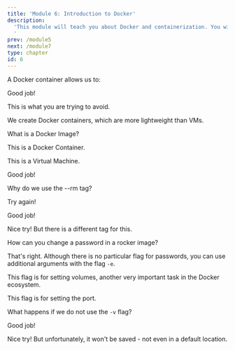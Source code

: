 ```yaml
---
title: 'Module 6: Introduction to Docker'
description:
  'This module will teach you about Docker and containerization. You will be able to launch third party containers and write your own Dockerfile.
  '
prev: /module5
next: /module7
type: chapter
id: 6
---
```


<exercise id="0" title="Learning Outcomes" type="slides">

<slides source="chapter6_00_learning_outcomes">
</slides>

</exercise>

<exercise id="1" title="Introduction to Docker" type="slides">

<slides source="chapter6_01_introduction_to_docker">
</slides>

</exercise>

<exercise id="2" title="Trivia Time!">

A Docker container allows us to:

<choice id="1">
<opt text="Run the exact same code and get the same results making our analysis reproducible."  correct="true">

Good job!

</opt>

<opt text="Run the exact same code and same data with the possibility of getting different results, which would allow us to catch bugs.">

This is what you are trying to avoid.

</opt>

<opt text="Ship a whole Virtual Machine">

We create Docker containers, which are more lightweight than VMs.

</opt>
</choice>

What is a Docker Image?

<choice id="2">
<opt text= "What we ultimately build: the application that is completely interactable by users and administrators." >
 
This is a Docker Container.

</opt>

<opt text="A whole CPU, storage, memory, and access to the internet." >

This is a Virtual Machine.

</opt>

<opt text = "Source code for binaries, libraries, tools, dependencies that are required to function as an application." correct="true">

Good job!

</opt>

</choice>

</exercise>

<exercise id="3" title="Lauching a Docker Container" type="slides">

<slides source="chapter6_02_launching_a_docker">
</slides>

</exercise>

<exercise id="4" title="Trivia Time!">

Why do we use the --rm tag?

<choice id="1">
<opt text="If we do not use it, the Docker container cannot be loaded.">

Try again!

</opt>

<opt text="Docker containers can be very heavy. This allows us to remove a container once we have finished using it." correct="true">

Good job!

</opt>

<opt text="It allows us to use volumes so that we can retrieve our data analysis in our local machine.">

Nice try! But there is a different tag for this.

</opt>
</choice>

How can you change a password in a rocker image?

<choice id="2">
<opt text= "Using the -e flag plus the word PASSWORD" correct="true" >
 
That's right. Although there is no particular flag for passwords, you can use additional arguments with the flag `-e`.


</opt>

<opt text="Using the flag -v" >

This flag is for setting volumes, another very important task in the Docker ecosystem.

</opt>

<opt text = "Using the flag -p">

This flag is for setting the port.

</opt>
</choice>

What happens if we do not use the `-v` flag?

<choice id="3">

<opt text="If not set up, your Docker tasks will not be linked to your local machine. This will cause that anything that you do in Docker will be lost as soon as you close the container. The flag -v stands for volume and links to a local directory in your machine." correct="true">

Good job!

</opt>

<opt text="If not set up, your Docker tasks will still be linked to your local machine. However anything that you do in Docker will be saved in a default place in your local machine.">

Nice try! But unfortunately, it won't be saved - not even in a default location.

</opt>
</choice>


</exercise>

<exercise id="5" title="The DockerHub" type="slides">

<slides source="chapter6_03_pushing_pulling_dockerhub">

</slides>

</exercise>

<exercise id="6" title="Dockerfiles" type="slides">

<slides source="chapter6_04_Dockerfiles">

</slides>

</exercise>

<exercise id="7" title="Summary and Conclusions" type="slides">

<slides source="chapter6_05_summary_and_conclusions">
</slides>

</exercise>